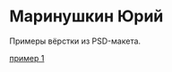 # Маринушкин Юрий
Примеры вёрстки из PSD-макета. 

[пример 1](http://webdesingbm.github.io/1/ "Grid, flex")
